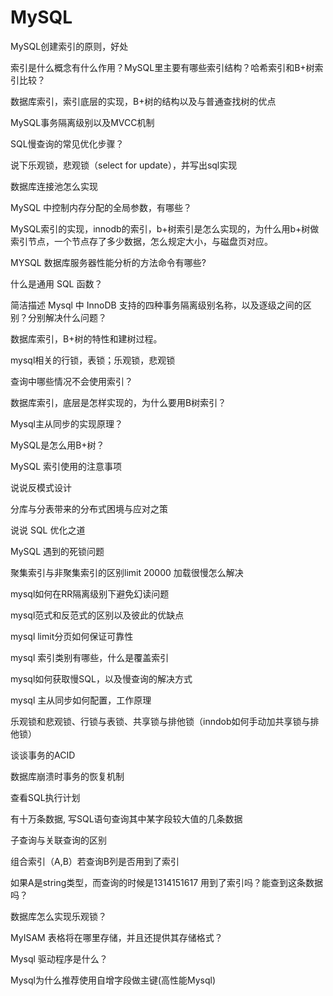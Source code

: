 # MySQL

MySQL创建索引的原则，好处

索引是什么概念有什么作用？MySQL里主要有哪些索引结构？哈希索引和B+树索引比较？

数据库索引，索引底层的实现，B+树的结构以及与普通查找树的优点

MySQL事务隔离级别以及MVCC机制

SQL慢查询的常见优化步骤？

说下乐观锁，悲观锁（select for update），并写出sql实现

数据库连接池怎么实现

MySQL 中控制内存分配的全局参数，有哪些？

MySQL索引的实现，innodb的索引，b+树索引是怎么实现的，为什么用b+树做索引节点，一个节点存了多少数据，怎么规定大小，与磁盘页对应。

MYSQL 数据库服务器性能分析的方法命令有哪些?

什么是通用 SQL 函数？

简洁描述 Mysql 中 InnoDB 支持的四种事务隔离级别名称，以及逐级之间的区别？分别解决什么问题？

数据库索引，B+树的特性和建树过程。

mysql相关的行锁，表锁；乐观锁，悲观锁

查询中哪些情况不会使用索引？

数据库索引，底层是怎样实现的，为什么要用B树索引？

Mysql主从同步的实现原理？

MySQL是怎么用B+树？

MySQL 索引使用的注意事项

说说反模式设计

分库与分表带来的分布式困境与应对之策

说说 SQL 优化之道

MySQL 遇到的死锁问题

聚集索引与非聚集索引的区别limit 20000 加载很慢怎么解决

mysql如何在RR隔离级别下避免幻读问题

mysql范式和反范式的区别以及彼此的优缺点

mysql limit分页如何保证可靠性

mysql 索引类别有哪些，什么是覆盖索引

mysql如何获取慢SQL，以及慢查询的解决方式

mysql 主从同步如何配置，工作原理

乐观锁和悲观锁、行锁与表锁、共享锁与排他锁（inndob如何手动加共享锁与排他锁）

谈谈事务的ACID

数据库崩溃时事务的恢复机制

查看SQL执行计划

有十万条数据, 写SQL语句查询其中某字段较大值的几条数据

子查询与关联查询的区别

组合索引（A,B）若查询B列是否用到了索引

如果A是string类型，而查询的时候是1314151617 用到了索引吗？能查到这条数据吗？

数据库怎么实现乐观锁？

MyISAM 表格将在哪里存储，并且还提供其存储格式？

Mysql 驱动程序是什么？

Mysql为什么推荐使用自增字段做主键(高性能Mysql)



